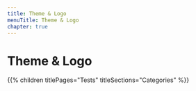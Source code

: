 ```yaml
---
title: Theme & Logo
menuTitle: Theme & Logo
chapter: true
---
```


# Theme & Logo

{{% children titlePages="Tests" titleSections="Categories" %}}
